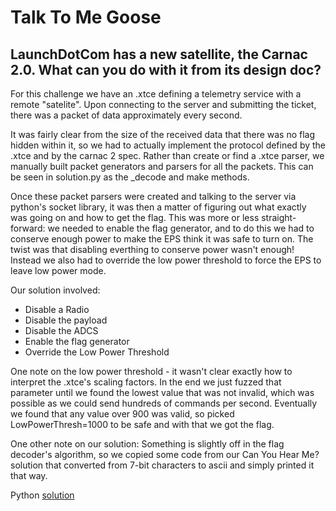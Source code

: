 # Talk To Me Goose
## LaunchDotCom has a new satellite, the Carnac 2.0. What can you do with it from its design doc?

For this challenge we have an .xtce defining a telemetry service with a remote "satelite". Upon connecting to the server and submitting the ticket, there was a packet of data approximately every second.

It was fairly clear from the size of the received data that there was no flag hidden within it, so we had to actually implement the protocol defined by the .xtce and by the carnac 2 spec. Rather than create or find a .xtce parser, we manually built packet generators and parsers for all the packets. This can be seen in solution.py as the _decode and make methods.

Once these packet parsers were created and talking to the server via python's socket library, it was then a matter of figuring out what exactly was going on and how to get the flag. This was more or less straight-forward: we needed to enable the flag generator, and to do this we had to conserve enough power to make the EPS think it was safe to turn on. The twist was that disabling everthing to conserve power wasn't enough! Instead we also had to override the low power threshold to force the EPS to leave low power mode.

Our solution involved:
* Disable a Radio
* Disable the payload
* Disable the ADCS
* Enable the flag generator
* Override the Low Power Threshold

One note on the low power threshold - it wasn't clear exactly how to interpret the .xtce's scaling factors. In the end we just fuzzed that parameter until we found the lowest value that was not invalid, which was possible as we could send hundreds of commands per second. Eventually we found that any value over 900 was valid, so picked LowPowerThresh=1000 to be safe and with that we got the flag.

One other note on our solution: Something is slightly off in the flag decoder's algorithm, so we copied some code from our Can You Hear Me? solution that converted from 7-bit characters to ascii and simply printed it that way.

Python [solution](talk_to_me_goose.py)